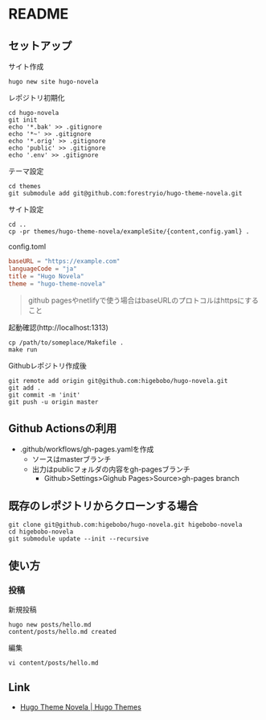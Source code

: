 # README

## セットアップ

サイト作成

```shell
hugo new site hugo-novela
```

レポジトリ初期化

```shell
cd hugo-novela
git init
echo '*.bak' >> .gitignore
echo '*~' >> .gitignore
echo '*.orig' >> .gitignore
echo 'public' >> .gitignore
echo '.env' >> .gitignore
```

テーマ設定

```shell
cd themes
git submodule add git@github.com:forestryio/hugo-theme-novela.git
```

サイト設定

```shell
cd ..
cp -pr themes/hugo-theme-novela/exampleSite/{content,config.yaml} .
```

config.toml

```toml
baseURL = "https://example.com"
languageCode = "ja"
title = "Hugo Novela"
theme = "hugo-theme-novela"
```

> github pagesやnetlifyで使う場合はbaseURLのプロトコルはhttpsにすること

起動確認(http://localhost:1313)

```shell
cp /path/to/someplace/Makefile .
make run
```

Githubレポジトリ作成後

```shell
git remote add origin git@github.com:higebobo/hugo-novela.git
git add .
git commit -m 'init'
git push -u origin master
```

## Github Actionsの利用

* .github/workflows/gh-pages.yamlを作成
    * ソースはmasterブランチ
    * 出力はpublicフォルダの内容をgh-pagesブランチ
        * Github>Settings>Gighub Pages>Source>gh-pages branch

## 既存のレポジトリからクローンする場合

```shell
git clone git@github.com:higebobo/hugo-novela.git higebobo-novela
cd higebobo-novela
git submodule update --init --recursive
```

## 使い方

### 投稿

新規投稿

```shell
hugo new posts/hello.md
content/posts/hello.md created
```

編集

```shell
vi content/posts/hello.md
```

## Link

* [Hugo Theme Novela \| Hugo Themes](https://themes.gohugo.io/hugo-theme-novela/)
